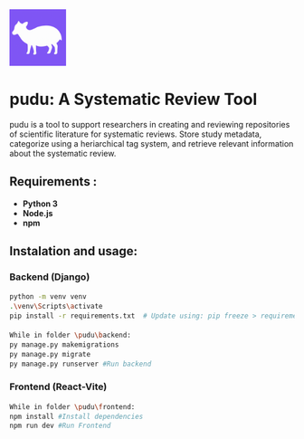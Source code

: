<img src="frontend\src\assets\pudupurple.png" width="100">

# pudu: A Systematic Review Tool 

pudu is a tool to support researchers in creating and reviewing repositories of scientific literature for systematic reviews. 
Store study metadata, categorize using a heriarchical tag system, and retrieve relevant information about the systematic review.

## Requirements :  
- **Python 3**  
- **Node.js**  
- **npm**  

## Instalation and usage: 

### Backend (Django)  
```sh
python -m venv venv
.\venv\Scripts\activate
pip install -r requirements.txt  # Update using: pip freeze > requirements.txt

While in folder \pudu\backend:
py manage.py makemigrations
py manage.py migrate
py manage.py runserver #Run backend
```

### Frontend (React-Vite)  
```sh
While in folder \pudu\frontend:
npm install #Install dependencies
npm run dev #Run Frontend
```
